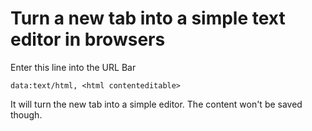 # Turn a new tab into a simple text editor in browsers

Enter this line into the URL Bar

```
data:text/html, <html contenteditable>
```

It will turn the new tab into a simple editor. The content won't be saved though.
